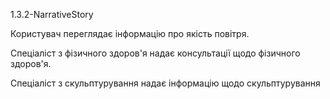 1.3.2-NarrativeStory

Користувач переглядає інформацію про якість повітря.

Спеціаліст з фізичного здоров'я надає консультації щодо фізичного здоров'я.

Спеціаліст з скульптурування надає інформацію щодо скульптурування

